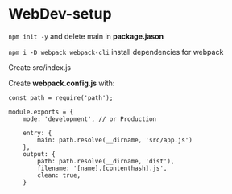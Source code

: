 # WebDev-setup

`npm init -y` and delete main in **package.jason**

`npm i -D webpack webpack-cli` install dependencies for webpack

Create src/index.js

Create **webpack.config.js** with:
```
const path = require('path');

module.exports = {
    mode: 'development', // or Production

    entry: {
        main: path.resolve(__dirname, 'src/app.js')
    },
    output: {
        path: path.resolve(__dirname, 'dist'),
        filename: '[name].[contenthash].js',
        clean: true,
    }
```

